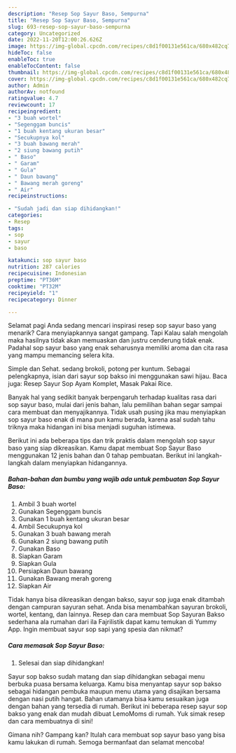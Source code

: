 ```yaml
---
description: "Resep Sop Sayur Baso, Sempurna"
title: "Resep Sop Sayur Baso, Sempurna"
slug: 693-resep-sop-sayur-baso-sempurna
category: Uncategorized
date: 2022-11-20T12:00:26.626Z
image: https://img-global.cpcdn.com/recipes/c8d1f00131e561ca/680x482cq70/sop-sayur-baso-foto-resep-utama.jpg
hideToc: false
enableToc: true
enableTocContent: false
thumbnail: https://img-global.cpcdn.com/recipes/c8d1f00131e561ca/680x482cq70/sop-sayur-baso-foto-resep-utama.jpg
cover: https://img-global.cpcdn.com/recipes/c8d1f00131e561ca/680x482cq70/sop-sayur-baso-foto-resep-utama.jpg
author: Admin
authorAv: notfound
ratingvalue: 4.7
reviewcount: 17
recipeingredient:
- "3 buah wortel"
- "Segenggam buncis"
- "1 buah kentang ukuran besar"
- "Secukupnya kol"
- "3 buah bawang merah"
- "2 siung bawang putih"
- " Baso"
- " Garam"
- " Gula"
- " Daun bawang"
- " Bawang merah goreng"
- " Air"
recipeinstructions:

- "Sudah jadi dan siap dihidangkan!"
categories:
- Resep
tags:
- sop
- sayur
- baso

katakunci: sop sayur baso 
nutrition: 287 calories
recipecuisine: Indonesian
preptime: "PT36M"
cooktime: "PT32M"
recipeyield: "1"
recipecategory: Dinner

---
```



Selamat pagi Anda sedang mencari inspirasi resep sop sayur baso yang menarik? Cara menyiapkannya sangat gampang. Tapi Kalau salah mengolah maka hasilnya tidak akan memuaskan dan justru cenderung tidak enak. Padahal sop sayur baso yang enak seharusnya memiliki aroma dan cita rasa yang mampu memancing selera kita.


Simple dan Sehat. sedang brokoli, potong per kuntum. Sebagai pelengkapnya, isian dari sayur sop bakso ini menggunakan sawi hijau. Baca juga: Resep Sayur Sop Ayam Komplet, Masak Pakai Rice.

Banyak hal yang sedikit banyak berpengaruh terhadap kualitas rasa dari sop sayur baso, mulai dari jenis bahan, lalu pemilihan bahan segar sampai cara membuat dan menyajikannya. Tidak usah pusing jika mau menyiapkan sop sayur baso enak di mana pun kamu berada, karena asal sudah tahu triknya maka hidangan ini bisa menjadi suguhan istimewa.


Berikut ini ada beberapa tips dan trik praktis dalam mengolah sop sayur baso yang siap dikreasikan. Kamu dapat membuat Sop Sayur Baso menggunakan 12 jenis bahan dan 0 tahap pembuatan. Berikut ini langkah-langkah dalam menyiapkan hidangannya.

<!--inarticleads1-->

##### Bahan-bahan dan bumbu yang wajib ada untuk pembuatan Sop Sayur Baso:

1. Ambil 3 buah wortel
1. Gunakan Segenggam buncis
1. Gunakan 1 buah kentang ukuran besar
1. Ambil Secukupnya kol
1. Gunakan 3 buah bawang merah
1. Gunakan 2 siung bawang putih
1. Gunakan  Baso
1. Siapkan  Garam
1. Siapkan  Gula
1. Persiapkan  Daun bawang
1. Gunakan  Bawang merah goreng
1. Siapkan  Air


Tidak hanya bisa dikreasikan dengan bakso, sayur sop juga enak ditambah dengan campuran sayuran sehat. Anda bisa menambahkan sayuran brokoli, wortel, kentang, dan lainnya. Resep dan cara membuat Sop Sayuran Bakso sederhana ala rumahan dari ila Fajrilistik dapat kamu temukan di Yummy App. Ingin membuat sayur sop sapi yang spesia dan nikmat? 

<!--inarticleads2-->

##### Cara memasak Sop Sayur Baso:


1. Selesai dan siap dihidangkan!

Sayur sop bakso sudah matang dan siap dihidangkan sebagai menu berbuka puasa bersama keluarga. Kamu bisa menyantap sayur sop bakso sebagai hidangan pembuka maupun menu utama yang disajikan bersama dengan nasi putih hangat. Bahan utamanya bisa kamu sesuaikan juga dengan bahan yang tersedia di rumah. Berikut ini beberapa resep sayur sop bakso yang enak dan mudah dibuat LemoMoms di rumah. Yuk simak resep dan cara membuatnya di sini! 

Gimana nih? Gampang kan? Itulah cara membuat sop sayur baso yang bisa kamu lakukan di rumah. Semoga bermanfaat dan selamat mencoba!
